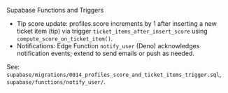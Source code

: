 Supabase Functions and Triggers

- Tip score update: profiles.score increments by 1 after inserting a new ticket item (tip) via trigger `ticket_items_after_insert_score` using `compute_score_on_ticket_item()`.
- Notifications: Edge Function `notify_user` (Deno) acknowledges notification events; extend to send emails or push as needed.

See: `supabase/migrations/0014_profiles_score_and_ticket_items_trigger.sql`, `supabase/functions/notify_user/`.

